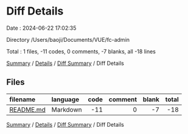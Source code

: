# Diff Details

Date : 2024-06-22 17:02:35

Directory /Users/baoji/Documents/VUE/fc-admin

Total : 1 files,  -11 codes, 0 comments, -7 blanks, all -18 lines

[Summary](results.md) / [Details](details.md) / [Diff Summary](diff.md) / Diff Details

## Files
| filename | language | code | comment | blank | total |
| :--- | :--- | ---: | ---: | ---: | ---: |
| [README.md](/README.md) | Markdown | -11 | 0 | -7 | -18 |

[Summary](results.md) / [Details](details.md) / [Diff Summary](diff.md) / Diff Details